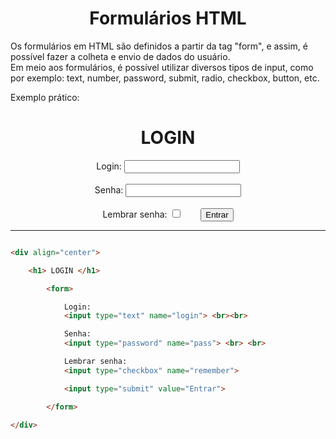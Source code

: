 <center>

# Formulários HTML
</center>

Os formulários em HTML são definidos a partir da tag "form", e assim, é possível fazer a colheta e envio de dados do usuário. <br>
Em meio aos formulários, é possível utilizar diversos tipos de input, como por exemplo: text, number, password, submit, radio, checkbox, button, etc.

Exemplo prático:

<html>
    <div align="center">
        <h1> LOGIN </h1>
        <form>
            Login: 
            <input type="text" name="login"> <br><br>
            Senha:  
            <input type="password" name="pass"> <br><br>
            Lembrar senha:
            <input type="checkbox" name="remember">ㅤㅤ
            <input type="submit" value="Entrar">
        </form> 
    </div>
</html>

<hr>

``` html

<div align="center">

    <h1> LOGIN </h1>

        <form>

            Login: 
            <input type="text" name="login"> <br><br>

            Senha:  
            <input type="password" name="pass"> <br> <br>

            Lembrar senha:
            <input type="checkbox" name="remember">ㅤㅤ

            <input type="submit" value="Entrar">

        </form> 

</div>

```